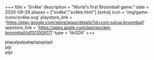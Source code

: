 +++
title = 'Sn4ke'
description = "World's first Broomball game."
date = 2020-09-29
aliases = ["sn4ke","sn4ke.html"]
[extra]
icon = 'img/game-icons/sn4ke.svg'
playstore_link = 'https://play.google.com/store/apps/details?id=com.salvai.broomball'
appstore_link = 'https://apps.apple.com/app/pocket-broomball/id1511009171'
type = 'libGDX'
+++

plapalpalpalaplapaplapl  
plp  
plpl